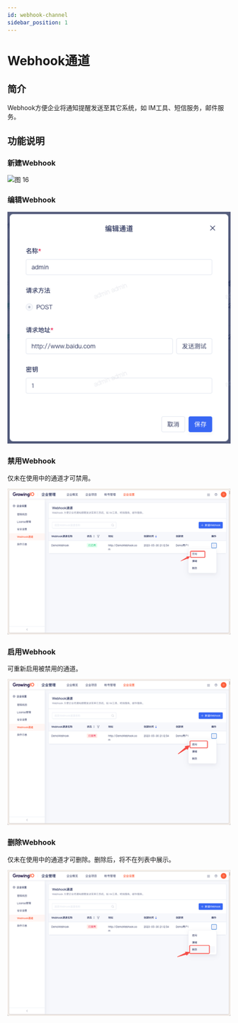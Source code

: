 ```yaml
---
id: webhook-channel
sidebar_position: 1
---
```


# Webhook通道

## 简介

Webhook方便企业将通知提醒发送至其它系统，如 IM工具、短信服务，邮件服务。

## 功能说明

### 新建Webhook

![图 16](/img/d3529f8193cae5d0f0ceb42abc984847d003fbd4501224118b59466e6f6b5db1.png)

### 编辑Webhook

![图 2](/img/portal-edit_webhook-channel.png)  

### 禁用Webhook

仅未在使用中的通道才可禁用。

![图 4](/img/jinyongwebhook_webhook-channel.png)  


### 启用Webhook

可重新启用被禁用的通道。

![图 5](/img/qiyongwebhook_webhook-channel.png)  

### 删除Webhook

仅未在使用中的通道才可删除。删除后，将不在列表中展示。

![图 6](/img/shanchuwebhook_webhook-channel.png)  
